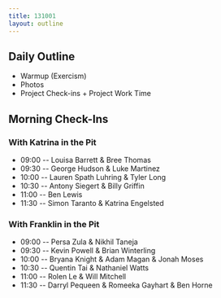 ```yaml
---
title: 131001
layout: outline
---
```


## Daily Outline

* Warmup (Exercism)
* Photos
* Project Check-ins + Project Work Time

## Morning Check-Ins

### With Katrina in the Pit

* 09:00 -- Louisa Barrett  & Bree Thomas
* 09:30 -- George Hudson & Luke Martinez
* 10:00 -- Lauren Spath Luhring & Tyler Long
* 10:30 -- Antony Siegert & Billy Griffin
* 11:00 -- Ben Lewis
* 11:30 -- Simon Taranto & Katrina Engelsted

### With Franklin in the Pit

* 09:00 -- Persa Zula & Nikhil Taneja
* 09:30 -- Kevin Powell & Brian Winterling
* 10:00 -- Bryana Knight & Adam Magan & Jonah Moses
* 10:30 -- Quentin Tai & Nathaniel Watts
* 11:00 -- Rolen Le & Will Mitchell
* 11:30 -- Darryl Pequeen & Romeeka Gayhart & Ben Horne

